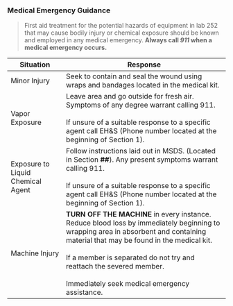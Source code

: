 ### Medical Emergency Guidance

> First aid treatment for the potential hazards of equipment in lab 252 that may cause bodily injury or chemical exposure should be known and employed in any medical emergency. __Always call *911* when a medical emergency occurs.__

 Situation | Response
 --- | ---
 Minor Injury | Seek to contain and seal the wound using wraps and bandages located in the medical kit.
 Vapor Exposure | Leave area and go outside for fresh air. Symptoms of any degree warrant calling 911. <br><br> If unsure of a suitable response to a specific agent call EH&S (Phone number located at the beginning of Section 1).
 Exposure to Liquid Chemical Agent | Follow instructions laid out in MSDS. (Located in Section __##__). Any present symptoms warrant calling 911. <br><br> If unsure of a suitable response to a specific agent call EH&S (Phone number located at the beginning of Section 1).
 Machine Injury | __TURN OFF THE MACHINE__ in every instance. Reduce blood loss by immediately beginning to wrapping area in absorbent and containing material that may be found in the medical kit. <br><br> If a member is separated do not try and reattach the severed member. <br><br> Immediately seek medical emergency assistance.  
